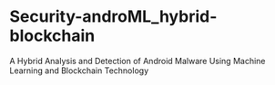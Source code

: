 # Security-androML_hybrid-blockchain
A Hybrid Analysis and Detection of Android Malware Using Machine Learning and Blockchain Technology
